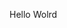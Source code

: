 Hello Wolrd






































































































































































































































































































































































































































































































































































































































































































































































































































































































































